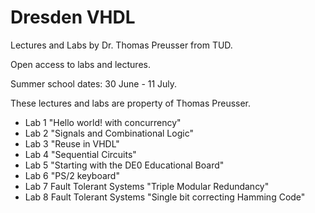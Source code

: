 <h1>Dresden VHDL</h1>
<p>Lectures and Labs by Dr. Thomas Preusser from TUD.</p>
<p>Open access to labs and lectures.</p>
<p>Summer school dates: 30 June - 11 July.</p>
<p>These lectures and labs are property of Thomas Preusser.</p>
<ul>  
  <li>Lab 1 "Hello world! with concurrency"</li>
  <li>Lab 2 "Signals and Combinational Logic"</li>
  <li>Lab 3 "Reuse in VHDL"</li>
  <li>Lab 4 "Sequential Circuits"</li>
  <li>Lab 5 "Starting with the DE0 Educational Board"</li>
  <li>Lab 6 "PS/2 keyboard"</li>
  <li>Lab 7 Fault Tolerant Systems "Triple Modular Redundancy"</li>
  <li>Lab 8 Fault Tolerant Systems "Single bit correcting Hamming Code"</li>
</ul>
